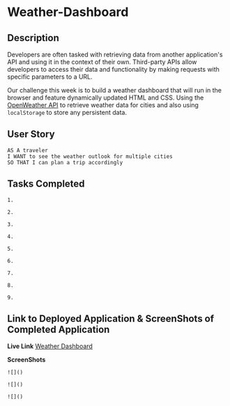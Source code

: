 # Weather-Dashboard

## Description

Developers are often tasked with retrieving data from another application's API and using it in the context of their own. Third-party APIs allow developers to access their data and functionality by making requests with specific parameters to a URL. 

Our challenge this week is to build a weather dashboard that will run in the browser and feature dynamically updated HTML and CSS. Using the [OpenWeather API](https://openweathermap.org/api) to retrieve weather data for cities and also using `localStorage` to store any persistent data.

## User Story

```
AS A traveler
I WANT to see the weather outlook for multiple cities
SO THAT I can plan a trip accordingly
```

## Tasks Completed

    1.

    2.

    3.

    4.

    5.

    6.

    7.

    8.

    9.

## Link to Deployed Application & ScreenShots of Completed Application

**Live Link** 
[Weather Dashboard](https://dspark8916.github.io/Weather-Dashboard/)

**ScreenShots**
    
    ![]()

    ![]()

    ![]()


